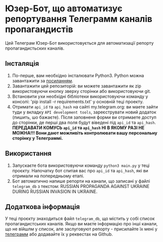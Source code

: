 # Юзер-Бот, що автоматизує репортування Телеграмм каналів пропагандистів

Цей Телеграм Юзер-Бот використовується для автоматизації репорту пропагандистьских каналів. 

## Інсталяція 
1. По-перше, вам необхідно інсталювати Python3. Python можна завантажити за [посиланням](https://www.python.org/). 
2. Завантажити цей репозиторій: ви можете завантажити як zip використовуючи кнопку зверху сторінки або використовуючи git. 
3. Встановити ухи необхідні бібліотеки використовуючи команду у консолі: 'pip install -r requirements.txt' у основній теці проекту.
4. Отримати `api_id` та `api_hash` на сайті my.telegram.org: ви маете зайти туди у вкладку `API development tools`, зареєструвати новий додаток (пишить, шо бажаєте). Після заповненя форми ви отримаете доступ до сторінки, де перші два поля будут віведені під `api_id` та `api_hash`. 
<br>**ПЕРЕДАВАТИ КОМУСЬ `api_id` та `api_hash` НІ В ЯКОМУ РАЗІ НЕ МОЖНА!!! Вони дают можливіть контролювати вашу персональну сторінку у Телеграммі.**

## Використання 
1. Запускаєте бота використовуючи команду `python3 main.py` у теці проєкту. Напочатку бот спитая вас про `api_id` та `api_hash`, які ви отримали на попередньому етапі.
2. Бот автоматично напише репорти на канали, що записані у файлі `telegram_db` з текстом: RUSSIAN PROPAGANDA AGAINST UKRAINE DURING RUSSIAN INVASION IN UKRAINE.

## Додаткова інформація
У теці проєкту знаходиться файл `telegram_db`, що містить у собі список пропагандистських каналів. Якщо ви маєте інформацію про інші канали, що не війшлм у список, але заслуговуют репорту - присилайте їх мені у [телеграмм](https://www.t.me/Achating) або додавайте їх у реквестах на Github.
